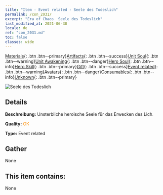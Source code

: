 ```yaml
---
title: "Item - Event related - Seele des Todeslich"
permalink: /con_2031/
excerpt: "Era of Chaos  Seele des Todeslich"
last_modified_at: 2021-06-30
locale: de
ref: "con_2031.md"
toc: false
classes: wide
---
```

 [Materials](/ItemsDE/){: .btn .btn--primary}[Artifacts](/ItemsDE/Artifacts/){: .btn .btn--success}[Unit Soul](/ItemsDE/UnitSoul/){: .btn .btn--warning}[Unit Awakening](/ItemsDE/UnitAwakening/){: .btn .btn--danger}[Hero Soul](/ItemsDE/HeroSoul/){: .btn .btn--info}[Hero Skill](/ItemsDE/HeroSkill/){: .btn .btn--primary}[Gift](/ItemsDE/Gift/){: .btn .btn--success}[Event related](/ItemsDE/Events/){: .btn .btn--warning}[Avatars](/ItemsDE/Avatars/){: .btn .btn--danger}[Consumables](/ItemsDE/Consumables/){: .btn .btn--info}[Unknown](/ItemsDE/Unknown/){: .btn .btn--primary}

 ![Seele des Todeslich](/images/t/juexing_305.png)

## Details
 **Beschreibung:** Unsterbliche heroische Seele für das Erwecken des Lich.

 **Quality:** <span style="color: #FF8C00">OK</span>

 **Type:** Event related

## Gather

  None

## This item contains:

  None

